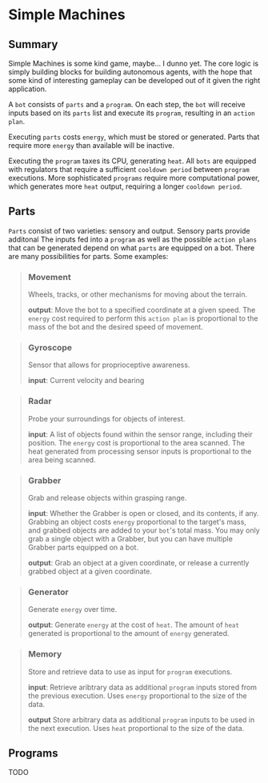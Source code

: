# Simple Machines

## Summary

Simple Machines is some kind game, maybe... I dunno yet. The core logic is simply building blocks for building autonomous agents, with the hope that some kind of interesting gameplay can be developed out of it given the right application.

A `bot` consists of `parts` and a `program`. On each step, the `bot` will receive inputs based on its `parts` list and execute its `program`, resulting in an `action plan`.

Executing `parts` costs `energy`, which must be stored or generated. Parts that require more `energy` than available will be inactive.

Executing the `program` taxes its CPU, generating `heat`. All `bots` are equipped with regulators that require a sufficient `cooldown period` between `program` executions. More sophisticated `programs` require more computational power, which generates more `heat` output, requiring a longer `cooldown period`.

## Parts

`Parts` consist of two varieties: sensory and output. Sensory parts provide additonal
The inputs fed into a `program` as well as the possible `action plans` that can be generated depend on what `parts` are equipped on a bot. There are many possibilities for parts. Some examples:

> ### Movement
>
> Wheels, tracks, or other mechanisms for moving about the terrain.
>
> **output**: Move the bot to a specified coordinate at a given speed. The `energy` cost required to perform this `action plan` is proportional to the mass of the bot and the desired speed of movement.

> ### Gyroscope
>
> Sensor that allows for proprioceptive awareness.
>
> **input**: Current velocity and bearing

> ### Radar
>
> Probe your surroundings for objects of interest.
>
> **input**: A list of objects found within the sensor range, including their position. The `energy` cost is proportional to the area scanned. The heat generated from processing sensor inputs is proportional to the area being scanned.

> ### Grabber
>
> Grab and release objects within grasping range.
>
> **input**: Whether the Grabber is open or closed, and its contents, if any. Grabbing an object costs `energy` proportional to the target's mass, and grabbed objects are added to your `bot`'s total mass. You may only grab a single object with a Grabber, but you can have multiple Grabber parts equipped on a bot.
>
> **output**: Grab an object at a given coordinate, or release a currently grabbed object at a given coordinate.

> ### Generator
>
> Generate `energy` over time.
>
> **output**: Generate `energy` at the cost of `heat`. The amount of `heat` generated is proportional to the amount of `energy` generated.

> ### Memory
>
> Store and retrieve data to use as input for `program` executions.
>
> **input**: Retrieve aribtrary data as additional `program` inputs stored from the previous execution. Uses `energy` proportional to the size of the data.
>
> **output** Store arbitrary data as additional `program` inputs to be used in the next execution. Uses `heat` proportional to the size of the data.

## Programs

TODO
